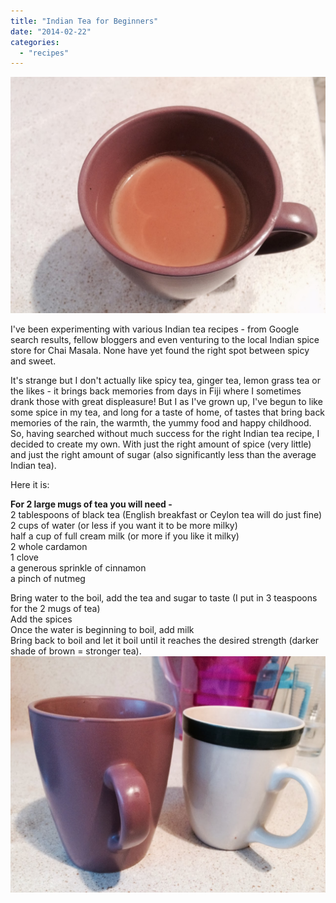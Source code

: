 ```yaml
---
title: "Indian Tea for Beginners"
date: "2014-02-22"
categories: 
  - "recipes"
---
```


[![](images/4218e-photo1.jpg)](https://shalveena.files.wordpress.com/2014/02/4218e-photo1.jpg)

  

  

I've been experimenting with various Indian tea recipes - from Google search results, fellow bloggers and even venturing to the local Indian spice store for Chai Masala. None have yet found the right spot between spicy and sweet.  
  
It's strange but I don't actually like spicy tea, ginger tea, lemon grass tea or the likes - it brings back memories from days in Fiji where I sometimes drank those with great displeasure! But I as I've grown up, I've begun to like some spice in my tea, and long for a taste of home, of tastes that bring back memories of the rain, the warmth, the yummy food and happy childhood. So, having searched without much success for the right Indian tea recipe, I decided to create my own. With just the right amount of spice (very little) and just the right amount of sugar (also significantly less than the average Indian tea).  
  
Here it is:  
  
**For 2 large mugs of tea you will need -**   
2 tablespoons of black tea (English breakfast or Ceylon tea will do just fine)  
2 cups of water (or less if you want it to be more milky)  
half a cup of full cream milk (or more if you like it milky)  
2 whole cardamon  
1 clove  
a generous sprinkle of cinnamon  
a pinch of nutmeg  
  
Bring water to the boil, add the tea and sugar to taste (I put in 3 teaspoons for the 2 mugs of tea)  
Add the spices  
Once the water is beginning to boil, add milk  
Bring back to boil and let it boil until it reaches the desired strength (darker shade of brown = stronger tea).  
[![](images/f7201-photo2.jpg)](https://shalveena.files.wordpress.com/2014/02/f7201-photo2.jpg)

